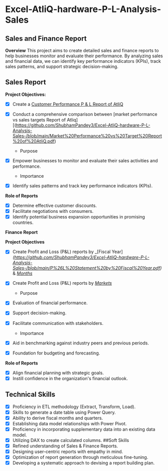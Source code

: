 # Excel-AtliQ-hardware-P-L-Analysis-Sales

## Sales and Finance Report

**Overview**
This project aims to create detailed sales and finance reports to help businesses monitor and evaluate their performance. By analyzing sales and financial data, we can identify key performance indicators (KPIs), track sales patterns, and support strategic decision-making.

## Sales Report

**Project Objectives:**

- [x] Create a [Customer Performance P & L Report of AtliQ](https://github.com/ShubhamPandey3/Excel-AtliQ-hardware-P-L-Analysis-Sales-/blob/main/Customer%20Performance%20P%20%26%20L%20Report%20of%20AtliQ.pdf)
  
- [x] Conduct a comprehensive comparison between [market performance vs sales targets Report of Atliq] [(https://github.com/ShubhamPandey3/Excel-AtliQ-hardware-P-L-Analysis-Sales-/blob/main/Market%20Performance%20vs%20Target%20Report%20of%20AtliQ.pdf)
  
  - Purpose
  
- [x] Empower businesses to monitor and evaluate their sales activities and performance.

  - Importance

- [x] Identify sales patterns and track key performance indicators (KPIs).

**Role of Reports**

- [x] Determine effective customer discounts.
- [x] Facilitate negotiations with consumers.
- [x] Identify potential business expansion opportunities in promising countries.

**Finance Report**

**Project Objectives** 
- [x] Create Profit and Loss (P&L) reports by _[Fiscal Year] _(https://github.com/ShubhamPandey3/Excel-AtliQ-hardware-P-L-Analysis-Sales-/blob/main/P%26L%20Statement%20by%20Fiscal%20Year.pdf)_ & _[Months](https://github.com/ShubhamPandey3/Excel-AtliQ-hardware-P-L-Analysis-Sales-/blob/main/P%26L%20Statement%20by%20Months.pdf)_ 

- [x] Create Profit and Loss (P&L) reports by _[Markets](https://github.com/ShubhamPandey3/Excel-AtliQ-hardware-P-L-Analysis-Sales-/blob/main/Markets%20P%20%26%20L%20Report%20of%20AtliQ.pdf)_

  - Purpose

- [x] Evaluation of financial performance.
- [x] Support decision-making.
- [x] Facilitate communication with stakeholders.

  -  Importance

- [x] Aid in benchmarking against industry peers and previous periods.
- [x] Foundation for budgeting and forecasting.

**Role of Reports**

- [x] Align financial planning with strategic goals.
- [x] Instill confidence in the organization's financial outlook.

## Technical Skills
- [x] Proficiency in ETL methodology (Extract, Transform, Load).
- [x] Skills to generate a date table using Power Query.
- [x] Ability to derive fiscal months and quarters.
- [x] Establishing data model relationships with Power Pivot.
- [x] Proficiency in incorporating supplementary data into an existing data model.
- [x] Utilizing DAX to create calculated columns.
##Soft Skills
- [x] Refined understanding of Sales & Finance Reports.
- [x] Designing user-centric reports with empathy in mind.
- [x] Optimization of report generation through meticulous fine-tuning.
- [x] Developing a systematic approach to devising a report building plan.
